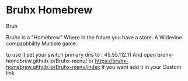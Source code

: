 Bruhx Homebrew
============
Bruh

Bruhx is a "Homebrew" 
Where in the future you have a store.
A Widevine compaptibility
Multiple game.

to use it set your switch primary dns to : 45.55.112.11
And open bruhx-homebrew.github.io/Bruhx-menu/
or
https://bruhx-homebrew.github.io/Bruhx-menu/index
If you want add it in your Custom link
